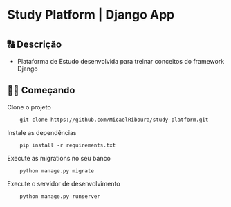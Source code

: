 # Study Platform | Django App

#

## 🔠 Descrição

- Plataforma de Estudo desenvolvida para treinar conceitos do framework Django

## 👨‍💻 Começando

Clone o projeto
```
    git clone https://github.com/MicaelRiboura/study-platform.git
```

Instale as dependências
```
    pip install -r requirements.txt
```

Execute as migrations no seu banco
```
    python manage.py migrate
```
Execute o servidor de desenvolvimento
```
    python manage.py runserver
```
